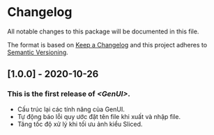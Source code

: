 # Changelog
All notable changes to this package will be documented in this file.

The format is based on [Keep a Changelog](http://keepachangelog.com/en/1.0.0/)
and this project adheres to [Semantic Versioning](http://semver.org/spec/v2.0.0.html).

## [1.0.0] - 2020-10-26

### This is the first release of *\<GenUI\>*.
- Cấu trúc lại các tính năng của GenUI.
- Tự động báo lỗi quy ước đặt tên file khi xuất và nhập file.
- Tăng tốc độ xử lý khi tối ưu ảnh kiểu Sliced.
